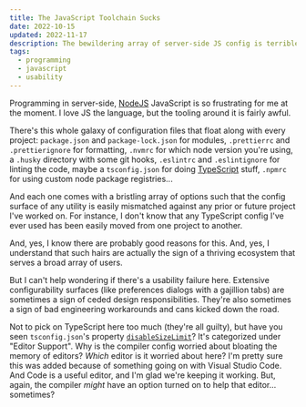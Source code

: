 ```yaml
---
title: The JavaScript Toolchain Sucks
date: 2022-10-15
updated: 2022-11-17
description: The bewildering array of server-side JS config is terrible.
tags:
  - programming
  - javascript
  - usability
---
```


Programming in server-side, [NodeJS](https://nodejs.org/en/) JavaScript is so frustrating for me at the moment. I love JS the language, but the tooling around it is fairly awful.

There's this whole galaxy of configuration files that float along with every project: `package.json` and `package-lock.json` for modules, `.prettierrc` and `.prettierignore` for formatting, `.nvmrc` for which node version you're using, a `.husky` directory with some git hooks, `.eslintrc` and `.eslintignore` for linting the code, maybe a `tsconfig.json` for doing [TypeScript](https://www.typescriptlang.org/) stuff, `.npmrc` for using custom node package registries...

And each one comes with a bristling array of options such that the config surface of any utility is easily mismatched against any prior or future project I've worked on. For instance, I don't know that any TypeScript config I've ever used has been easily moved from one project to another.

And, yes, I know there are probably good reasons for this. And, yes, I understand that such hairs are actually the sign of a thriving ecosystem that serves a broad array of users.

But I can't help wondering if there's a usability failure here. Extensive configurability surfaces (like preferences dialogs with a gajillion tabs) are sometimes a sign of ceded design responsibilities. They're also sometimes a sign of bad engineering workarounds and cans kicked down the road.

Not to pick on TypeScript here too much (they're all guilty), but have you seen `tsconfig.json`'s property [`disableSizeLimit`](https://www.typescriptlang.org/tsconfig#disableSizeLimit)? It's categorized under "Editor Support". Why is the compiler config worried about bloating the memory of editors? _Which_ editor is it worried about here? I'm pretty sure this was added because of something going on with Visual Studio Code. And Code is a useful editor, and I'm glad we're keeping it working. But, again, the compiler _might_ have an option turned on to help that editor... sometimes?
